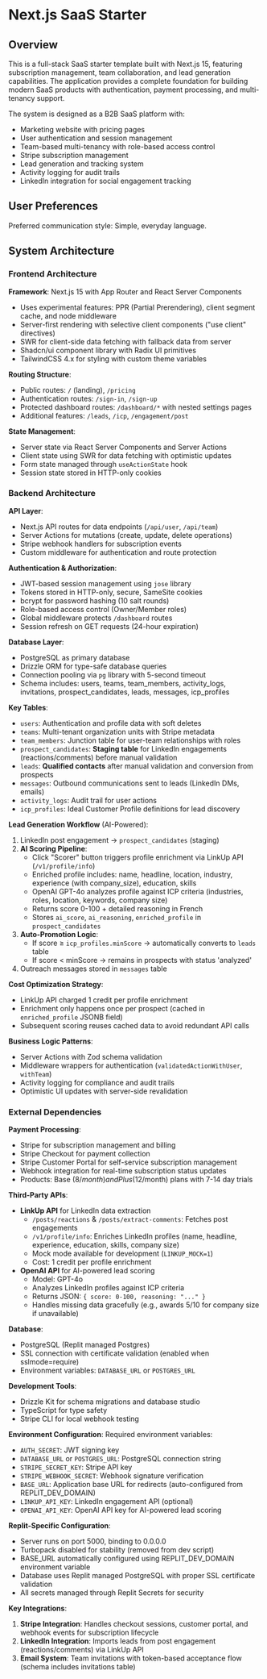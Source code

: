 # Next.js SaaS Starter

## Overview

This is a full-stack SaaS starter template built with Next.js 15, featuring subscription management, team collaboration, and lead generation capabilities. The application provides a complete foundation for building modern SaaS products with authentication, payment processing, and multi-tenancy support.

The system is designed as a B2B SaaS platform with:
- Marketing website with pricing pages
- User authentication and session management
- Team-based multi-tenancy with role-based access control
- Stripe subscription management
- Lead generation and tracking system
- Activity logging for audit trails
- LinkedIn integration for social engagement tracking

## User Preferences

Preferred communication style: Simple, everyday language.

## System Architecture

### Frontend Architecture

**Framework**: Next.js 15 with App Router and React Server Components
- Uses experimental features: PPR (Partial Prerendering), client segment cache, and node middleware
- Server-first rendering with selective client components ("use client" directives)
- SWR for client-side data fetching with fallback data from server
- Shadcn/ui component library with Radix UI primitives
- TailwindCSS 4.x for styling with custom theme variables

**Routing Structure**:
- Public routes: `/` (landing), `/pricing`
- Authentication routes: `/sign-in`, `/sign-up`
- Protected dashboard routes: `/dashboard/*` with nested settings pages
- Additional features: `/leads`, `/icp`, `/engagement/post`

**State Management**:
- Server state via React Server Components and Server Actions
- Client state using SWR for data fetching with optimistic updates
- Form state managed through `useActionState` hook
- Session state stored in HTTP-only cookies

### Backend Architecture

**API Layer**:
- Next.js API routes for data endpoints (`/api/user`, `/api/team`)
- Server Actions for mutations (create, update, delete operations)
- Stripe webhook handlers for subscription events
- Custom middleware for authentication and route protection

**Authentication & Authorization**:
- JWT-based session management using `jose` library
- Tokens stored in HTTP-only, secure, SameSite cookies
- bcrypt for password hashing (10 salt rounds)
- Role-based access control (Owner/Member roles)
- Global middleware protects `/dashboard` routes
- Session refresh on GET requests (24-hour expiration)

**Database Layer**:
- PostgreSQL as primary database
- Drizzle ORM for type-safe database queries
- Connection pooling via `pg` library with 5-second timeout
- Schema includes: users, teams, team_members, activity_logs, invitations, prospect_candidates, leads, messages, icp_profiles

**Key Tables**:
- `users`: Authentication and profile data with soft deletes
- `teams`: Multi-tenant organization units with Stripe metadata
- `team_members`: Junction table for user-team relationships with roles
- `prospect_candidates`: **Staging table** for LinkedIn engagements (reactions/comments) before manual validation
- `leads`: **Qualified contacts** after manual validation and conversion from prospects
- `messages`: Outbound communications sent to leads (LinkedIn DMs, emails)
- `activity_logs`: Audit trail for user actions
- `icp_profiles`: Ideal Customer Profile definitions for lead discovery

**Lead Generation Workflow** (AI-Powered):
1. LinkedIn post engagement → `prospect_candidates` (staging)
2. **AI Scoring Pipeline**:
   - Click "Scorer" button triggers profile enrichment via LinkUp API (`/v1/profile/info`)
   - Enriched profile includes: name, headline, location, industry, experience (with company_size), education, skills
   - OpenAI GPT-4o analyzes profile against ICP criteria (industries, roles, location, keywords, company size)
   - Returns score 0-100 + detailed reasoning in French
   - Stores `ai_score`, `ai_reasoning`, `enriched_profile` in `prospect_candidates`
3. **Auto-Promotion Logic**:
   - If score ≥ `icp_profiles.minScore` → automatically converts to `leads` table
   - If score < minScore → remains in prospects with status 'analyzed'
4. Outreach messages stored in `messages` table

**Cost Optimization Strategy**:
- LinkUp API charged 1 credit per profile enrichment
- Enrichment only happens once per prospect (cached in `enriched_profile` JSONB field)
- Subsequent scoring reuses cached data to avoid redundant API calls

**Business Logic Patterns**:
- Server Actions with Zod schema validation
- Middleware wrappers for authentication (`validatedActionWithUser`, `withTeam`)
- Activity logging for compliance and audit trails
- Optimistic UI updates with server-side revalidation

### External Dependencies

**Payment Processing**:
- Stripe for subscription management and billing
- Stripe Checkout for payment collection
- Stripe Customer Portal for self-service subscription management
- Webhook integration for real-time subscription status updates
- Products: Base ($8/month) and Plus ($12/month) plans with 7-14 day trials

**Third-Party APIs**:
- **LinkUp API** for LinkedIn data extraction
  - `/posts/reactions` & `/posts/extract-comments`: Fetches post engagements
  - `/v1/profile/info`: Enriches LinkedIn profiles (name, headline, experience, education, skills, company size)
  - Mock mode available for development (`LINKUP_MOCK=1`)
  - Cost: 1 credit per profile enrichment
- **OpenAI API** for AI-powered lead scoring
  - Model: GPT-4o
  - Analyzes LinkedIn profiles against ICP criteria
  - Returns JSON: `{ score: 0-100, reasoning: "..." }`
  - Handles missing data gracefully (e.g., awards 5/10 for company size if unavailable)

**Database**:
- PostgreSQL (Replit managed Postgres)
- SSL connection with certificate validation (enabled when sslmode=require)
- Environment variables: `DATABASE_URL` or `POSTGRES_URL`

**Development Tools**:
- Drizzle Kit for schema migrations and database studio
- TypeScript for type safety
- Stripe CLI for local webhook testing

**Environment Configuration**:
Required environment variables:
- `AUTH_SECRET`: JWT signing key
- `DATABASE_URL` or `POSTGRES_URL`: PostgreSQL connection string
- `STRIPE_SECRET_KEY`: Stripe API key
- `STRIPE_WEBHOOK_SECRET`: Webhook signature verification
- `BASE_URL`: Application base URL for redirects (auto-configured from REPLIT_DEV_DOMAIN)
- `LINKUP_API_KEY`: LinkedIn engagement API (optional)
- `OPENAI_API_KEY`: OpenAI API key for AI-powered lead scoring

**Replit-Specific Configuration**:
- Server runs on port 5000, binding to 0.0.0.0
- Turbopack disabled for stability (removed from dev script)
- BASE_URL automatically configured using REPLIT_DEV_DOMAIN environment variable
- Database uses Replit managed PostgreSQL with proper SSL certificate validation
- All secrets managed through Replit Secrets for security

**Key Integrations**:
1. **Stripe Integration**: Handles checkout sessions, customer portal, and webhook events for subscription lifecycle
2. **LinkedIn Integration**: Imports leads from post engagement (reactions/comments) via LinkUp API
3. **Email System**: Team invitations with token-based acceptance flow (schema includes invitations table)